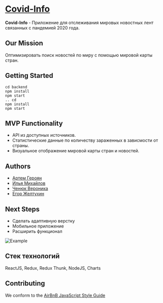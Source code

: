 # [Covid-Info](https://covid-info-eh2020.herokuapp.com)

**Covid-Info** - Приложение для отслеживания мировых новостных лент связанных с пандемией 2020 года.

## Our Mission
Оптимизировать поиск новостей по миру с помощью мировой карты стран. 

## Getting Started
```
cd backend
npm install
npm start
.. cd 
npm install
npm start
```

## MVP Functionality
* API из доступных источников.
* Статистические данные по количеству зараженных в зависмости от страны.
* Визуальное отображение мировой карты стран и новостей.


## Authors 

- [Артем Героян](https://github.com/artemmartov)
- [Илья Михайлов](https://github.com/ilya-mikhaylov)
- [Ченюк Вероника](https://github.com/VeronicaChenyuk)
- [Егор Желтухин](https://github.com/EgorZ7901)
  
## Next Steps

- Сделать адаптивную верстку
- Мобильное приложение
- Расширить функционал


![Example](https://github.com/ilya-mikhaylov/covid-info/raw/develop/src/gif.gif)



## Стек технологий
ReactJS, Redux, Redux Thunk, NodeJS, Charts

## Contributing

We conform to the [AirBnB JavaScript Style Guide](http://airbnb.io/projects/javascript)


